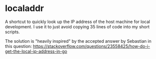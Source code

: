 # localaddr
A shortcut to quickly look up the IP address of the host machine for local development. I use it to just avoid copying 35 lines of code into my short scripts.

The solution is "heavily inspired" by the accepted answer by Sebastian in this question: https://stackoverflow.com/questions/23558425/how-do-i-get-the-local-ip-address-in-go
